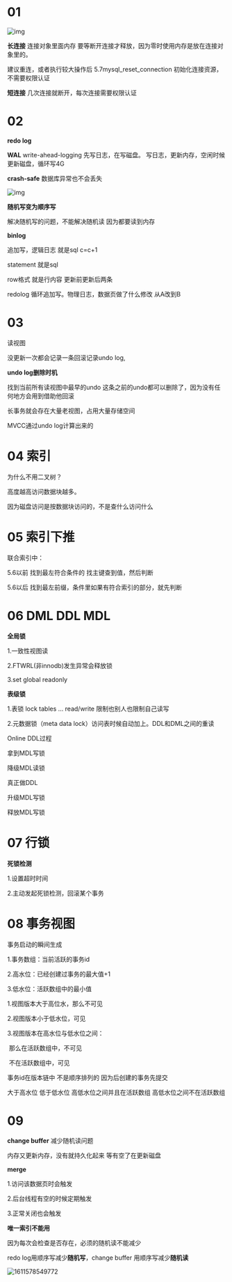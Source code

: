 # 01

 ![img](https://static001.geekbang.org/resource/image/0d/d9/0d2070e8f84c4801adbfa03bda1f98d9.png) 

**长连接**  连接对象里面内存 要等断开连接才释放，因为零时使用内存是放在连接对象里的。

建议重连，或者执行较大操作后 5.7mysql_reset_connection 初始化连接资源，不需要权限认证

**短连接** 几次连接就断开，每次连接需要权限认证

# 02

**redo log**

**WAL** write-ahead-logging 先写日志，在写磁盘。 写日志，更新内存，空闲时候更新磁盘，循环写4G

**crash-safe** 数据库异常也不会丢失

 ![img](https://static001.geekbang.org/resource/image/2e/be/2e5bff4910ec189fe1ee6e2ecc7b4bbe.png) 

**随机写变为顺序写**

解决随机写的问题，不能解决随机读 因为都要读到内存

**binlog** 

追加写，逻辑日志 就是sql c=c+1 

statement  就是sql

row格式 就是行内容 更新前更新后两条

redolog 循环追加写。物理日志，数据页做了什么修改  从A改到B

# 03

读视图

没更新一次都会记录一条回滚记录undo log,

**undo log删除时机**

找到当前所有读视图中最早的undo 这条之前的undo都可以删除了，因为没有任何地方会用到借助他回滚

长事务就会存在大量老视图，占用大量存储空间

MVCC通过undo log计算出来的



# 04 索引

为什么不用二叉树？

高度越高访问数据块越多。

因为磁盘访问是按数据块访问的，不是查什么访问什么

# 05 索引下推

联合索引中：

5.6以前 找到最左符合条件的 找主键查到值，然后判断

5.6以后 找到最左前缀，条件里如果有符合索引的部分，就先判断



# 06 DML DDL MDL

**全局锁**

1.一致性视图读  

2.FTWRL(非innodb)发生异常会释放锁

3.set global readonly

**表级锁**

1.表锁  lock tables … read/write 限制也别人也限制自己读写

2.元数据锁（meta data lock）访问表时候自动加上。DDL和DML之间的重读

Online DDL过程

拿到MDL写锁

降级MDL读锁

真正做DDL

升级MDL写锁

释放MDL写锁

# 07 行锁

**死锁检测**

1.设置超时时间

2.主动发起死锁检测，回滚某个事务

# 08 事务视图

事务启动的瞬间生成 

1.事务数组：当前活跃的事务id

2.高水位：已经创建过事务的最大值+1

3.低水位：活跃数组中的最小值



1.视图版本大于高位水，那么不可见

2.视图版本小于低水位，可见

3.视图版本在高水位与低水位之间：

​	那么在活跃数组中，不可见

​	不在活跃数组中，可见

事务id在版本链中 不是顺序排列的 因为后创建的事务先提交

大于高水位 低于低水位 高低水位之间并且在活跃数组 高低水位之间不在活跃数组



# 09

**change buffer** 减少随机读问题

内存又更新内存，没有就持久化起来 等有空了在更新磁盘

**merge**

1.访问该数据页时会触发

2.后台线程有空的时候定期触发

3.正常关闭也会触发

**唯一索引不能用**

因为每次会检查是否存在，必须的随机读不能减少![]()



redo log用顺序写减少**随机写**，change buffer 用顺序写减少**随机读**

![1611578549772](C:\Users\sid.y.zhang\AppData\Roaming\Typora\typora-user-images\1611578549772.png)

